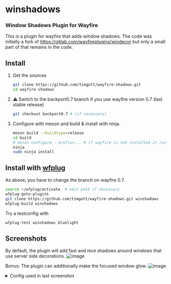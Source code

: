 # winshadows

### Window Shadows Plugin for Wayfire

This is a plugin for wayfire that adds window shadows. The code was initially a
fork of <https://gitlab.com/wayfireplugins/windecor> but only a small part of
that remains in the code.

## Install

1. Get the sources
   ```bash
   git clone https://github.com/timgott/wayfire-shadows.git
   cd wayfire-shadows
   ```
2. ⚠️ Switch to the backport0.7 branch if you use wayfire version 0.7 (last stable release)
   ```bash
   git checkout backport0.7 # (if necessary)
   ```
3. Configure with meson and build & install with ninja.
   ```bash
   meson build --buildtype=release
   cd build
   # meson configure --prefix=... # if wayfire is not installed in /usr/local
   ninja
   sudo ninja install
   ```

## Install with [wfplug](https://github.com/timgott/wfplug)

As above, you have to change the branch on wayfire 0.7.

```bash
source ~/wfplug/activate  # edit path if necessary
wfplug-goto-plugins
git clone https://github.com/timgott/wayfire-shadows.git winshadows
wfplug-build winshadows
```

Try a testconfig with

```bash
wfplug-test winshadows bluelight
```

## Screenshots

By default, the plugin will add fast and nice shadows around windows that use server side decorations.
![image](https://raw.github.com/timgott/wayfire-shadows/screenshots/screenshots/screenshot_stripes.png)

Bonus: The plugin can additionally make the focused window glow.
![image](https://raw.github.com/timgott/wayfire-shadows/screenshots/screenshots/screenshot_glass_glow.png)

<details>
<summary>Config used in last screenshot</summary>

```
[decoration]
active_color = \#A8A0C9A4
border_size = 4
inactive_color = \#20252338
title_height = 0

[winshadows]
glow_color = \#97AFCD26
glow_radius = 40
shadow_color = \#00000033
shadow_radius = 20
```
</details>
